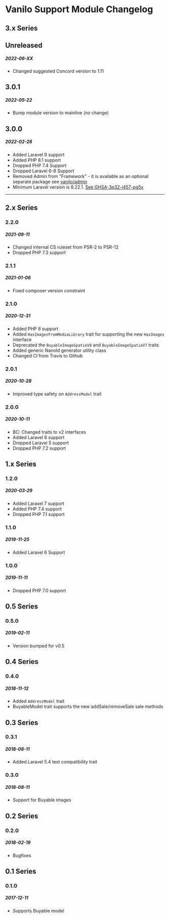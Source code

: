 # Vanilo Support Module Changelog

## 3.x Series

## Unreleased
##### 2022-06-XX

- Changed suggested Concord version to 1.11

## 3.0.1
##### 2022-05-22

- Bump module version to mainline (no change)

## 3.0.0
##### 2022-02-28

- Added Laravel 9 support
- Added PHP 8.1 support
- Dropped PHP 7.4 Support
- Dropped Laravel 6-8 Support
- Removed Admin from "Framework" - it is available as an optional separate package see [vanilo/admin](https://github.com/vanilophp/admin) 
- Minimum Laravel version is 8.22.1. [See GHSA-3p32-j457-pg5x](https://github.com/advisories/GHSA-3p32-j457-pg5x)


---

## 2.x Series

### 2.2.0
##### 2021-09-11

- Changed internal CS ruleset from PSR-2 to PSR-12
- Dropped PHP 7.3 support

### 2.1.1
##### 2021-01-06

- Fixed composer version constraint

### 2.1.0
##### 2020-12-31

- Added PHP 8 support
- Added `HasImagesFromMediaLibrary` trait for supporting the new `HasImages` interface
- Deprecated the `BuyableImageSpatieV8` and `BuyableImageSpatieV7` traits
- Added generic NanoId generator utility class
- Changed CI from Travis to Github

### 2.0.1
##### 2020-10-28

- Improved type safety on `AddressModel` trait

### 2.0.0
##### 2020-10-11

- BC: Changed traits to v2 interfaces
- Added Laravel 8 support
- Dropped Laravel 5 support
- Dropped PHP 7.2 support

## 1.x Series

### 1.2.0
##### 2020-03-29

- Added Laravel 7 support
- Added PHP 7.4 support
- Dropped PHP 7.1 support

### 1.1.0
##### 2019-11-25

- Added Laravel 6 Support

### 1.0.0
##### 2019-11-11

- Dropped PHP 7.0 support

## 0.5 Series

### 0.5.0
##### 2019-02-11

- Version bumped for v0.5

## 0.4 Series

### 0.4.0
##### 2018-11-12

- Added `AddressModel` trait
- BuyableModel trait supports the new addSale/removeSale sale methods

## 0.3 Series

### 0.3.1
##### 2018-08-11

- Added Laravel 5.4 test compatibility trait

### 0.3.0
##### 2018-08-11

- Support for Buyable images

## 0.2 Series

### 0.2.0
##### 2018-02-19

- Bugfixes

## 0.1 Series

### 0.1.0
##### 2017-12-11

- Supports Buyable model

